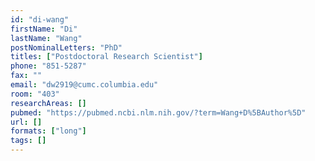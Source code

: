 ```yaml
---
id: "di-wang"
firstName: "Di"
lastName: "Wang"
postNominalLetters: "PhD"
titles: ["Postdoctoral Research Scientist"]
phone: "851-5287"
fax: ""
email: "dw2919@cumc.columbia.edu"
room: "403"
researchAreas: []
pubmed: "https://pubmed.ncbi.nlm.nih.gov/?term=Wang+D%5BAuthor%5D"
url: []
formats: ["long"]
tags: []
---
```

